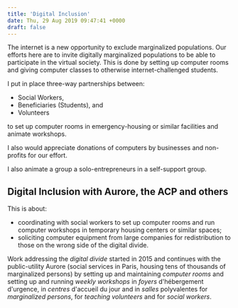 ```yaml
---
title: 'Digital Inclusion'
date: Thu, 29 Aug 2019 09:47:41 +0000
draft: false
---
```


The internet is a new opportunity to exclude marginalized populations. Our efforts here are to invite digitally marginalized populations to be able to participate in the virtual society. This is done by setting up computer rooms and giving computer classes to otherwise internet-challenged students.

I put in place three-way partnerships between:

*   Social Workers,
*   Beneficiaries (Students), and
*   Volunteers

to set up computer rooms in emergency-housing or similar facilities and animate workshops.

I also would appreciate donations of computers by businesses and non-profits for our effort.

I also animate a group a solo-entrepreneurs in a self-support group.

Digital Inclusion with Aurore, the ACP and others
-------------------------------------------------

This is about:

*   coordinating with social workers to set up computer rooms and run computer workshops in temporary housing centers or similar spaces;
*   soliciting computer equipment from large companies for redistribution to those on the wrong side of the digital divide.

Work addressing the _digital divide_ started in 2015 and continues with the public-utility Aurore (social services in Paris, housing tens of thousands of marginalized persons) by setting up and maintaining _computer rooms_ and setting up and running _weekly workshops_ in _foyers_ d'hébergement d'urgence, in _centres_ d'accueil du jour and in _salles_ polyvalentes for _marginalized persons_, for _teaching volunteers_ and for _social workers_.
